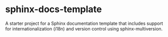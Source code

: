 # sphinx-docs-template
A starter project for a Sphinx documentation template that includes support for internationalization (i18n) and version control using sphinx-multiversion.

